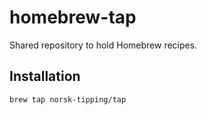 # homebrew-tap
Shared repository to hold Homebrew recipes.

## Installation
`brew tap norsk-tipping/tap`
